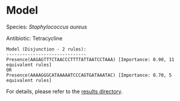
# Model

Species: *Staphylococcus aureus*

Antibiotic: Tetracycline

```
Model (Disjunction - 2 rules):
------------------------------
Presence(AAGAGTTTCTAACCCTTTTATTAATCCTAAA) [Importance: 0.90, 11 equivalent rules]
OR
Presence(AAAAGGGCATAAAAATCCCAGTGATAAATAC) [Importance: 0.70, 5 equivalent rules]

```

For details, please refer to the [results directory](../../../../../results/scm_b/staphylococcus%20aureus/tetracycline/repeat_9/).

